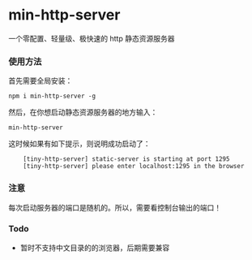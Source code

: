 # min-http-server
一个零配置、轻量级、极快速的 http 静态资源服务器

### 使用方法
首先需要全局安装：
```
npm i min-http-server -g
```

然后，在你想启动静态资源服务器的地方输入：
```
min-http-server 
```

这时候如果有如下提示，则说明成功启动了：
```
    [tiny-http-server] static-server is starting at port 1295
    [tiny-http-server] please enter localhost:1295 in the browser
```

### 注意
每次启动服务器的端口是随机的。所以，需要看控制台输出的端口！

### Todo
* 暂时不支持中文目录的的浏览器，后期需要兼容

